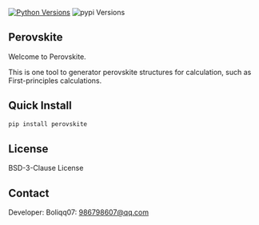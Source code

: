 
[![Python Versions](https://img.shields.io/pypi/pyversions/perovskite.svg)](https://pypi.org/project/perovskite/)
![pypi Versions](https://badge.fury.io/py/perovskite.svg)

Perovskite
----------------------
Welcome to Perovskite.

This is one tool to generator perovskite structures for calculation, such as First-principles calculations.

Quick Install
----------------------

```bash
pip install perovskite
```

License
----------------------
BSD-3-Clause License

Contact
----------------------
Developer: Boliqq07: 986798607@qq.com





